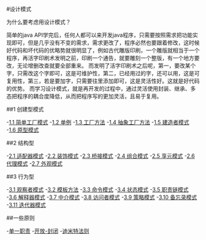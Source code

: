 #设计模式

为什么要考虑用设计模式？

简单的java API学完后，任何人都可以来开发java程序，只需要按照需求把功能实现即可，但是几乎没有不变的需求，需求更改了，程序必然也要跟着修改，这时候好代码和坏代码的优略势就很明显了，例如古代雕版印刷，一个雕版就相当于一个程序，再活字印刷术发明之前，印刷一个通告，就要雕刻一个整版，有一个地方要改，无论增删改查就要全部重来。
而发明了活字印刷术之后呢，第一，要改某个字，只需改这个字即可，这是可维护性，第二，已经用过的字，还可以用，这是可复用性，第三，若是要加字，只需要往里添加即可，这是灵活性好。这就是好代码的优势。
而学习设计模式，就是再开发的过程中，通过灵活使用封装、继承、多态把程序的耦合度降低，从而把程序写的更加灵活，且易于复用。

##1	创建型模式

-[1.1 简单工厂模式](https://github.com/zhangonga/design-patterns/blob/master/md/create1_simple_factory_pattern.md)
-[1.2 单例]()
-[1.3 工厂方法]()
-[1.4 抽象工厂方法]()
-[1.5 建造者模式]()
-[1.6 原型模式]()

##2 结构型

-[2.1 适配器模式]()
-[2.2 装饰模式]()
-[2.3 桥接模式]()
-[2.4 组合模式]()
-[2.5 享元模式]()
-[2.6 代理模式]()
-[2.7	外观模式]()

##3 行为型

-[3.1 观察者模式]()
-[3.2 模板方法]()
-[3.3 命令模式]()
-[3.4 状态模式]()
-[3.5 职责链模式]()
-[3.6 解释器模式]()
-[3.7 中介模式]()
-[3.8 访问者模式]()
-[3.9 策略模式](https://github.com/zhangonga/design-patterns/blob/master/md/behavior9_strategy_patterns.md)
-[3.10 备忘录模式]()
-[3.11 迭代器模式]()

##一些原则

-[单一职责]()
-[开放-封闭]()
-[迪米特法则]()
